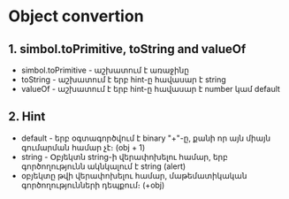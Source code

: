 # Object convertion

## 1. simbol.toPrimitive, toString and valueOf

- simbol.toPrimitive - աշխատում է առաջինը
- toString - աշխատում է երբ hint-ը հավասար է string
- valueOf - աշխատում է երբ hint-ը հավասար է number կամ default

## 2. Hint

- default - երբ օգտագործվում է binary "+"-ը, քանի որ այն միայն գումարման համար չէ։ (obj + 1)
- string - Օբյեկտն string-ի վերափոխելու համար, երբ գործողությունն ակնկալում է string (alert)
- օբյեկտը թվի վերափոխելու համար, մաթեմատիկական գործողությունների դեպքում։ (+obj)
